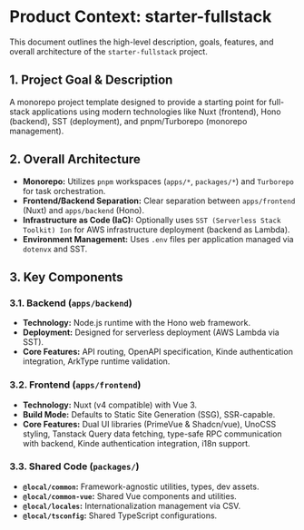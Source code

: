 # Product Context: starter-fullstack

This document outlines the high-level description, goals, features, and overall architecture of the `starter-fullstack` project.

## 1. Project Goal & Description

A monorepo project template designed to provide a starting point for full-stack applications using modern technologies like Nuxt (frontend), Hono (backend), SST (deployment), and pnpm/Turborepo (monorepo management).

## 2. Overall Architecture

*   **Monorepo:** Utilizes `pnpm` workspaces (`apps/*`, `packages/*`) and `Turborepo` for task orchestration.
*   **Frontend/Backend Separation:** Clear separation between `apps/frontend` (Nuxt) and `apps/backend` (Hono).
*   **Infrastructure as Code (IaC):** Optionally uses `SST (Serverless Stack Toolkit) Ion` for AWS infrastructure deployment (backend as Lambda).
*   **Environment Management:** Uses `.env` files per application managed via `dotenvx` and SST.

## 3. Key Components

### 3.1. Backend (`apps/backend`)

*   **Technology:** Node.js runtime with the Hono web framework.
*   **Deployment:** Designed for serverless deployment (AWS Lambda via SST).
*   **Core Features:** API routing, OpenAPI specification, Kinde authentication integration, ArkType runtime validation.

### 3.2. Frontend (`apps/frontend`)

*   **Technology:** Nuxt (v4 compatible) with Vue 3.
*   **Build Mode:** Defaults to Static Site Generation (SSG), SSR-capable.
*   **Core Features:** Dual UI libraries (PrimeVue & Shadcn/vue), UnoCSS styling, Tanstack Query data fetching, type-safe RPC communication with backend, Kinde authentication integration, i18n support.

### 3.3. Shared Code (`packages/`)

*   **`@local/common`:** Framework-agnostic utilities, types, dev assets.
*   **`@local/common-vue`:** Shared Vue components and utilities.
*   **`@local/locales`:** Internationalization management via CSV.
*   **`@local/tsconfig`:** Shared TypeScript configurations.

